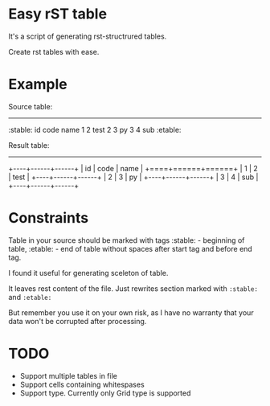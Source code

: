 Easy rST table
==============

It's a script of generating rst-structrured tables.

Create rst tables with ease.

**Example**
===========

Source table:
_____________

:stable:
id code name
1 2 test
2 3 py
3 4 sub
:etable:

Result table:
_____________

+----+------+------+
| id | code | name |
+====+======+======+
|  1 |    2 | test |
+----+------+------+
|  2 |    3 |   py |
+----+------+------+
|  3 |    4 |  sub |
+----+------+------+


Constraints
===========

Table in your source should be marked with tags :stable: - beginning of table,
:etable: - end of table without spaces after start tag and before end tag.

I found it useful for generating sceleton of table.

It leaves rest content of the file. Just rewrites section marked with `:stable:` and `:etable:`

But remember you use it on your own risk, as I have no warranty that your data won't be corrupted after
processing.

TODO
====

- Support multiple tables in file
- Support cells containing whitespases
- Support type. Currently only Grid type is supported


